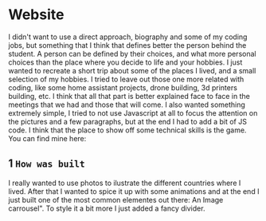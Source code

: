 # Website

I didn't want to use a direct approach, biography and some of my coding jobs, but something that I think that defines better the person behind the student.
A person can be defined by their choices, and what more personal choices than the place where you decide to life and your hobbies. I just wanted to recreate a short trip about some of the places I lived, and a small selection of my hobbies.
I tried to leave out those one more related with coding, like some home assistant projects, drone building, 3d printers building, etc. I think that all that part is better explained face to face in the meetings that we had and those that will come.
I also wanted something extremely simple, I tried to not use Javascript at all to focus the attention on the pictures and a few paragraphs, but at the end I had to add a bit of JS code. I think that the place to show off some technical skills is the game. You can find mine here:

## 1 `How was built`
I really wanted to use photos to ilustrate the different countries where I lived. After that I wanted to spice it up with some animations and at the end I just built one of the most common elementes out there: An Image carrousel".
To style it a bit more I just added a fancy divider.
